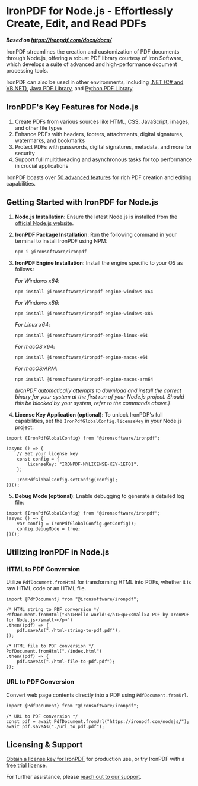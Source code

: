# IronPDF for Node.js - Effortlessly Create, Edit, and Read PDFs

***Based on <https://ironpdf.com/docs/docs/>***


IronPDF streamlines the creation and customization of PDF documents through Node.js, offering a robust PDF library courtesy of Iron Software, which develops a suite of advanced and high-performance document processing tools.

IronPDF can also be used in other environments, including [.NET (C# and VB.NET)](https://ironpdf.com), [Java PDF Library](https://ironpdf.com/java/), and [Python PDF Library](https://ironpdf.com/python/).

## IronPDF's Key Features for Node.js

1. Create PDFs from various sources like HTML, CSS, JavaScript, images, and other file types
2. Enhance PDFs with headers, footers, attachments, digital signatures, watermarks, and bookmarks
3. Protect PDFs with passwords, digital signatures, metadata, and more for security
4. Support full multithreading and asynchronous tasks for top performance in crucial applications

IronPDF boasts over [50 advanced features](https://ironpdf.com/features/) for rich PDF creation and editing capabilities.

## Getting Started with IronPDF for Node.js

1. **Node.js Installation**: Ensure the latest Node.js is installed from the [official Node.js website](https://nodejs.org/en).
2. **IronPDF Package Installation**: Run the following command in your terminal to install IronPDF using NPM:

   ```shell
   npm i @ironsoftware/ironpdf
   ```

3. **IronPDF Engine Installation**: Install the engine specific to your OS as follows:

   *For Windows x64*:

   ```shell
   npm install @ironsoftware/ironpdf-engine-windows-x64
   ```

   *For Windows x86*:

   ```shell
   npm install @ironsoftware/ironpdf-engine-windows-x86
   ```

   *For Linux x64*:

   ```shell
   npm install @ironsoftware/ironpdf-engine-linux-x64
   ```

   *For macOS x64*:

   ```shell
   npm install @ironsoftware/ironpdf-engine-macos-x64
   ```

   *For macOS/ARM*:

   ```shell
   npm install @ironsoftware/ironpdf-engine-macos-arm64
   ```

   _(IronPDF automatically attempts to download and install the correct binary for your system at the first run of your Node.js project. Should this be blocked by your system, refer to the commands above.)_

4. **License Key Application (optional)**: To unlock IronPDF's full capabilities, set the `IronPdfGlobalConfig.licenseKey` in your Node.js project:

```node
import {IronPdfGlobalConfig} from "@ironsoftware/ironpdf";

(async () => {
    // Set your license key
    const config = {
        licenseKey: "IRONPDF-MYLICENSE-KEY-1EF01",
    };

    IronPdfGlobalConfig.setConfig(config);
})();
```

5. **Debug Mode (optional)**: Enable debugging to generate a detailed log file:

```node
import {IronPdfGlobalConfig} from "@ironsoftware/ironpdf";
(async () => {
    var config = IronPdfGlobalConfig.getConfig();
    config.debugMode = true;
})();
```

## Utilizing IronPDF in Node.js

### HTML to PDF Conversion

Utilize `PdfDocument.fromHtml` for transforming HTML into PDFs, whether it is raw HTML code or an HTML file.

```node
import {PdfDocument} from "@ironsoftware/ironpdf";

/* HTML string to PDF conversion */
PdfDocument.fromHtml("<h1>Hello world!</h1><p><small>A PDF by IronPDF for Node.js</small></p>")
.then((pdf) => {
    pdf.saveAs("./html-string-to-pdf.pdf");
});

/* HTML file to PDF conversion */
PdfDocument.fromHtml("./index.html")
.then((pdf) => {
    pdf.saveAs("./html-file-to-pdf.pdf");
});
```

### URL to PDF Conversion

Convert web page contents directly into a PDF using `PdfDocument.fromUrl`.

```node
import {PdfDocument} from "@ironsoftware/ironpdf";

/* URL to PDF conversion */
const pdf = await PdfDocument.fromUrl("https://ironpdf.com/nodejs/");
await pdf.saveAs("./url_to_pdf.pdf");
```

## Licensing & Support

[Obtain a license key for IronPDF](https://ironpdf.com/licensing) for production use, or try IronPDF with a [free trial license](https://ironpdf.com/trial-license).

For further assistance, please [reach out to our support](https://ironpdf.com/#live-chat-support).